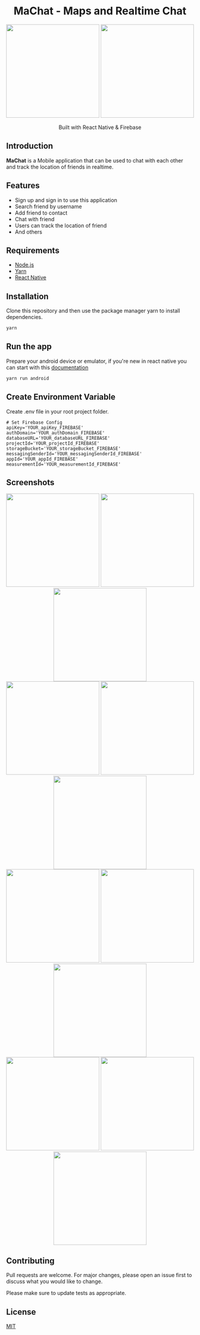 <h1 align="center">MaChat - Maps and Realtime Chat  </h1>
<p align="center">
  <img width="250" src="./src/public/logo-app.png"/>
  <img width="250" src="./src/public/firebase-logo.png"/>
</p>
<p align="center">
  Built with React Native & Firebase
</p>

## Introduction

<b>MaChat</b> is a Mobile application that can be used to chat with each other and track the location of friends in realtime.

## Features

- Sign up and sign in to use this application
- Search friend by username
- Add friend to contact
- Chat with friend
- Users can track the location of friend
- And others

## Requirements
* [Node.js](https://nodejs.org/en/)
* [Yarn](https://yarnpkg.com/lang/en/)
* [React Native](https://facebook.github.io/react-native/)

## Installation

Clone this repository and then use the package manager yarn to install dependencies.

```bash
yarn
```

## Run the app

Prepare your android device or emulator, if you're new in react native you can start with this [documentation](https://facebook.github.io/react-native/docs/getting-started)

```bash
yarn run android
```

## Create Environment Variable

Create .env file in your root project folder.

```
# Set Firebase Config
apiKey='YOUR_apiKey_FIREBASE'
authDomain='YOUR_authDomain_FIREBASE'
databaseURL='YOUR_databaseURL_FIREBASE'
projectId='YOUR_projectId_FIREBASE'
storageBucket='YOUR_storageBucket_FIREBASE'
messagingSenderId='YOUR_messagingSenderId_FIREBASE'
appId='YOUR_appId_FIREBASE'
measurementId='YOUR_measurementId_FIREBASE'
```

## Screenshots

<div align="center">
    <img width="250" src="./src/public/ss/s1.png">   
    <img width="250" src="./src/public/ss/s2.png">
    <img width="250" src="./src/public/ss/s3.png">
</div>
<div align="center">  
    <img width="250" src="./src/public/ss/s4.png">   
    <img width="250" src="./src/public/ss/s5.png">
    <img width="250" src="./src/public/ss/s6.png">
</div>
<div align="center">  
    <img width="250" src="./src/public/ss/s7.png">   
    <img width="250" src="./src/public/ss/s8.png">
    <img width="250" src="./src/public/ss/s9.png">
</div>
<div align="center">  
    <img width="250" src="./src/public/ss/s10.png">   
    <img width="250" src="./src/public/ss/s11.png">
    <img width="250" src="./src/public/ss/s12.png">
</div>

## Contributing
Pull requests are welcome. For major changes, please open an issue first to discuss what you would like to change.

Please make sure to update tests as appropriate.

## License
[MIT](https://choosealicense.com/licenses/mit/)
